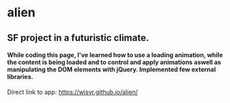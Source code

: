 # alien
## SF project in a futuristic climate.
#### While coding this page, I've learned how to use a loading animation, while the content is being loaded and to control and apply animations aswell as manipulating the DOM elements with jQuery. Implemented few external libraries. 

Direct link to app: https://wisyr.github.io/alien/
